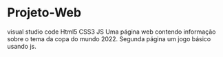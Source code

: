 # Projeto-Web
visual studio code  Html5 CSS3 JS  Uma página web contendo informação sobre o tema da copa do mundo 2022. Segunda página um jogo básico usando js.
